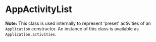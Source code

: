 # AppActivityList

**Note:** This class is used internally to represent 'preset' activities of an `Application` constructor. An instance of this class is available as `Application.activities`.
